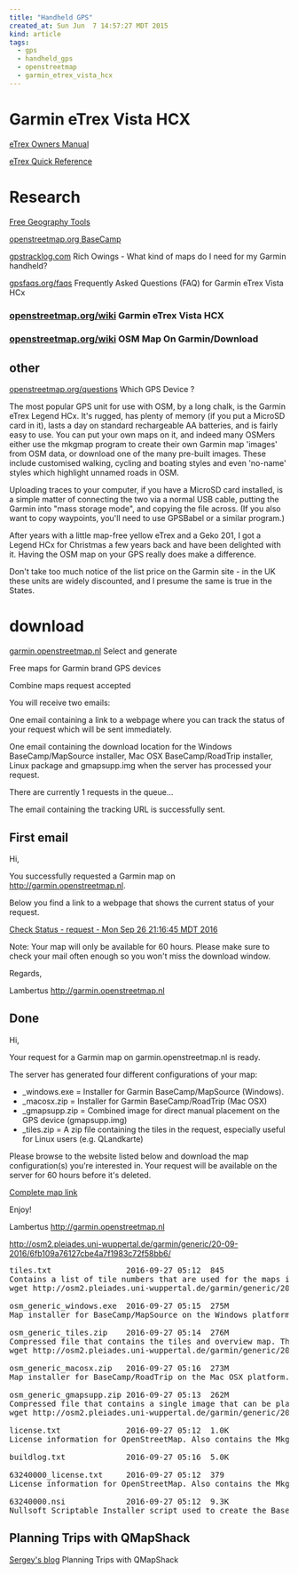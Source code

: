 ```yaml
---
title: "Handheld GPS"
created_at: Sun Jun  7 14:57:27 MDT 2015
kind: article
tags:
  - gps
  - handheld_gps
  - openstreetmap
  - garmin_etrex_vista_hcx
---
```


# Garmin eTrex Vista HCX

<a href="/assets/pdf/eTrexLegendHCx_OwnersManual.pdf" target="_blank">eTrex Owners Manual</a>

<a href="/assets/pdf/eTrexLegendHCx_QuickRefernceGuide.pdf" target="_blank">eTrex Quick Reference</a>


# Research

<a href="http://freegeographytools.com/" target="_blank">Free Geography Tools</a>

<a href="http://wiki.openstreetmap.org/wiki/BaseCamp" target="_blank">openstreetmap.org BaseCamp</a>

<a href="http://gpstracklog.com/2012/09/what-kind-of-maps-do-i-need-for-my-garmin-handheld.html" target="_blank">gpstracklog.com</a>
Rich Owings - What kind of maps do I need for my Garmin handheld?

<a href="http://www.gpsfaqs.org/faqs/garmin/xseries/gvistahcx/" target="_blank">gpsfaqs.org/faqs</a>
Frequently Asked Questions (FAQ) for Garmin eTrex Vista HCx

### <a href="http://wiki.openstreetmap.org/wiki/Garmin/eTrex_Vista_HCx" target="_blank">openstreetmap.org/wiki</a> Garmin eTrex Vista HCX 

### <a href="http://wiki.openstreetmap.org/wiki/OSM_Map_On_Garmin/Download" target="_blank">openstreetmap.org/wiki</a> OSM Map On Garmin/Download

## other

<a href="https://help.openstreetmap.org/questions/1761/which-gps-device" target="_blank">openstreetmap.org/questions</a>
Which GPS Device ?

The most popular GPS unit for use with OSM, by a long chalk, is the
Garmin eTrex Legend HCx. It's rugged, has plenty of memory (if you put a
MicroSD card in it), lasts a day on standard rechargeable AA batteries,
and is fairly easy to use. You can put your own maps on it, and indeed
many OSMers either use the mkgmap program to create their own Garmin
map 'images' from OSM data, or download one of the many pre-built
images. These include customised walking, cycling and boating styles
and even 'no-name' styles which highlight unnamed roads in OSM.

Uploading traces to your computer, if you have a MicroSD card installed,
is a simple matter of connecting the two via a normal USB cable, putting
the Garmin into "mass storage mode", and copying the file across. (If
you also want to copy waypoints, you'll need to use GPSBabel or a
similar program.)

After years with a little map-free yellow eTrex and a Geko 201, I got a
Legend HCx for Christmas a few years back and have been delighted with
it. Having the OSM map on your GPS really does make a difference.

Don't take too much notice of the list price on the Garmin site - in the
UK these units are widely discounted, and I presume the same is true in
the States.

# download

<a href="http://garmin.openstreetmap.nl/" target="_blank">garmin.openstreetmap.nl</a> Select and generate

Free maps for Garmin brand GPS devices

Combine maps request accepted

You will receive two emails:

One email containing a link to a webpage where you can track the status of your request which will be sent immediately.

One email containing the download location for the Windows BaseCamp/MapSource installer, Mac OSX BaseCamp/RoadTrip installer, Linux package and gmapsupp.img when the server has processed your request.

There are currently 1 requests in the queue...

The email containing the tracking URL is successfully sent.

## First email

Hi,

You successfully requested a Garmin map on http://garmin.openstreetmap.nl.

Below you find a link to a webpage that shows the current status of your request.


<a href="http://osm2.pleiades.uni-wuppertal.de/garmin/status.php?id=93a588424f2fd211acccf2e645e0e625" target="_blank">Check Status - request - Mon Sep 26 21:16:45 MDT 2016</a>



Note: Your map will only be available for 60 hours. Please make sure to check your mail often enough so you won't miss the download window.

Regards,

Lambertus http://garmin.openstreetmap.nl

## Done

Hi,

Your request for a Garmin map on garmin.openstreetmap.nl is ready.

The server has generated four different configurations of your map:

<ul>
  <li>_windows.exe = Installer for Garmin BaseCamp/MapSource (Windows).</li>
  <li>_macosx.zip = Installer for Garmin BaseCamp/RoadTrip (Mac OSX)</li>
  <li>_gmapsupp.zip = Combined image for direct manual placement on the GPS device (gmapsupp.img)</li>
  <li>_tiles.zip = A zip file containing the tiles in the request, especially useful for Linux users (e.g. QLandkarte)</li>
</ul>

Please browse to the website listed below and download the map
configuration(s) you're interested in. Your request will be available
on the server for 60 hours before it's deleted.

<a href="http://osm2.pleiades.uni-wuppertal.de/garmin/generic/20-09-2016/6fb109a76127cbe4a7f1983c72f58bb6" target="_blank">Complete map link</a>

Enjoy!

Lambertus http://garmin.openstreetmap.nl

http://osm2.pleiades.uni-wuppertal.de/garmin/generic/20-09-2016/6fb109a76127cbe4a7f1983c72f58bb6/

<pre>
tiles.txt                2016-09-27 05:12  845   
Contains a list of tile numbers that are used for the maps in this directory.
wget http://osm2.pleiades.uni-wuppertal.de/garmin/generic/20-09-2016/6fb109a76127cbe4a7f1983c72f58bb6/tiles.txt

osm_generic_windows.exe  2016-09-27 05:15  275M  
Map installer for BaseCamp/MapSource on the Windows platform.

osm_generic_tiles.zip    2016-09-27 05:14  276M  
Compressed file that contains the tiles and overview map. This is useful for applications like Qlandkarte and Linux users.
wget http://osm2.pleiades.uni-wuppertal.de/garmin/generic/20-09-2016/6fb109a76127cbe4a7f1983c72f58bb6/osm_generic_tiles.zip

osm_generic_macosx.zip   2016-09-27 05:16  273M  
Map installer for BaseCamp/RoadTrip on the Mac OSX platform.

osm_generic_gmapsupp.zip 2016-09-27 05:13  262M  
Compressed file that contains a single image that can be placed directly onto the SD-card of the GPS.
wget http://osm2.pleiades.uni-wuppertal.de/garmin/generic/20-09-2016/6fb109a76127cbe4a7f1983c72f58bb6/osm_generic_gmapsupp.zip

license.txt              2016-09-27 05:12  1.0K  
License information for OpenStreetMap. Also contains the Mkgmap version used to combine the maps.

buildlog.txt             2016-09-27 05:16  5.0K  

63240000_license.txt     2016-09-27 05:12  379   
License information for OpenStreetMap. Also contains the Mkgmap version used to combine the maps.

63240000.nsi             2016-09-27 05:12  9.3K  
Nullsoft Scriptable Installer script used to create the BaseCamp/MapSource installer.
</pre>



## Planning Trips with QMapShack


<a href="http://blog.sergem.net/planning-trips-with-qmapshack/" target="_blank">Sergey's blog</a>
Planning Trips with QMapShack

<!--
html boilerplate
<a href="" target="_blank"></a>
<a name=""></a>
<img src="" width="400px">
<ul>
  <li></li>
</ul>
<pre>
</pre>
<pre><code>
</code></pre>
<math xmlns='http://www.w3.org/1998/Math/MathML' display='block'>
</math>
-->
